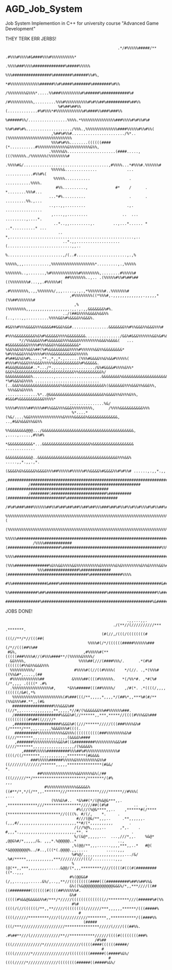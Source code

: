 # AGD_Job_System
Job System Implemention in C++ for university course "Advanced Game Development"


THEY TERK ERR JERBS!

                                                                                                                        
                                                                                                                        
                                                     .*/#%%%%%#####/**                                                  
                                              .#%%%#%%%%#&####%%%#%%%%%%%%%%*                                           
                                           .%%%%###%%%%##############%#####%%%%%                                        
                                          %%%#################%########%######%%#%,                                     
                                  *#%%%%%%%%%%%%%######%%#%####%#######%########%#%%                                    
                              /%%%%%%%%&%%%*.....%%###%%%%%%%%%#%######%############%#                                  
                            /#%%%%%%%%%%,.........%%%#%%%%%%%%%%#%#%%##%##########%##%%                                 
                           %#%##%##%%(.............#%#%%%*#%%%%%%%%%%%%#%####%%###%###%%                                
                          %######%%/.................%%%%.*%%%%%%%%%%%%%%%###%%%%#%#%%#%#                               
                         %%#%##%#%..................../%%%.,%%%%%%%%%%%%%%####%%%%%#%%#%%(                              
                        ,%##%#%%#......................./%*..(%%%%%%%%%%%%%%%%%%%%%%%%%%%%                              
                        %%%#%#%%........((((((####(*...........#%%%%%%%%%%%%%&%%%%%%%%%&%%,                             
                       .%%%%%&%.....................(####.....,(((%%%%%%./%%%%%%%(%%%%%%%%#                             
                       .%%%%#&/.....................................,#%%%%...*#%%%#.%%%%%%#                             
                        %%%%%&..............             ...             ............#%%#%(                             
                         %%%%%...........                 .                ...........%%%%.                             
                          #%%..........,            #*    /      .           *........%%%#...                           
                       ...*#%..........                   .      .            .........%%.,...                          
                       ..,..,,.........                  .,.                  ................                          
                        ,....,,.........               ..  ...               .........,....*.                           
                         ..*..,,.........,.        ..,...*...... *        ..*..........* ...                            
                           .. *,......................................................,..                               
                             ..*.,,...................(............................,,..                                 
                              %........................,/(..#......................,.,%                                 
                              %%%%%,,,...........,%%%%%%%%%%%%%%%%%%%*.........,.,%%%%%                                 
                              %%%%%%%..,.......,%#%%%%%%%%%%%%#%%%%%%%%,........#%%%%%#                                 
                              ##%%%%%%%..,.. .(%%%%%#%%#%##%##((%%%%%%%%#...,,.#%%%%%#(                                 
                               .#%%%%%%%%,.,,%%%%%%%/,,,.....,.,.,*%%%%%%%#..%%%%%%%#                                   
                                ,#%%%%%%%%((*%%%#,.,,,,,,,,,,,,,.,,,,,*(%%##%%%%%%%#                                    
                                  ,%(%%%%%%%%,,,,,,,,,,,,,,,,,,,.,,.,.,,&&&&&&&%#%.                                     
                             ../(##&%%%%&&&&%&&%%(..,...,,..........%%%%&&%#%&&&&%%&&&%.                                
                       #&&%%#%%%&&&&%%%&&&&##&&&%&&#................&&&&&&&%%#%%&&&%%&&&%%%#                            
                 #%%%&&&&&&&&&%&%#%&&&&&%%%%&&&&&&&&.............../&&%#&&&%%%%%%&&%&#%&&&###%&                         
          *//%%&&&&%%#%&&&&&&%%%&&&&%%%%%%%%%&&&%&&&&(   ...      #&&&&&&&&&%%%%#%%%&&&%%&&&&&&&&&*                     
    %&&%&&%&%%&&%##(%#%&&&&&&&&&%%%%#%%%%%%&&%%&&&&&&&&*         %#%%%&&&%%%&%%%%#%%%&&&&&&&&&&&%%%%%                   
    #%##&&%&%#%....,**.,*,,*.,......(%%%#&&&&%%&%&&#%%%%%(     #%%%#%%&&&%%%&&&%%%%%&&&&&&&&&&&%#%&&&&&.                
    #&&&@&&&&&&#..*.../*.,...,............./&%#&&&&#%%%%&%%*  &&&%&&&&&&&&&&&&&&&&&&&&&&&&&&%%&&&&&&&&&&%/              
    &&&&&&&&&&&%.........,....................&&&&&&&&%&&&&&&&&&&&&&&&&&&&&&&&&&&&&&&&%%#%%&&&&&&&&&%%%%%#%/            
    *%#%&&%&%%%% ............................(..&&&%&&&&&&&&&&&&&&&&&%&&&&&&&&&&&&&&&&&&%(&&&&&&&%%%&&&%%&&&%%,         
     %%%&&%&%%%%                ..............%*..@&&&&&&&&&&&&&&&&&&&&&&&&%&&&&%%&%%%&%%,   #&&&#%&&&&&&&&&&&%%%%*     
                                ...............%&/ %%%%#%%%%%##%%%%##%%&&&%%%&&&%%%%%%%%%,      /%%%%&&&&&&&&&&%%%      
                                 %*....*(%&/....%&&%%%%%%%%%%%%%%&%%%%&&&&&%&&&&&&&&&&&&&,       ..,#&&%&&&%%&&%%       
                                 %%&&&&&&&@@@.../&&&&&&&&&&&&&&&&&&&&&&&&&&&&&&&&&&&&&&&&,     ,....,.....,#%%#%        
                                 *&&&&&&&&&&&*...&&&&&&&&&&&&&&&&&&&&&%&&&&&&&&&&&&&&&&&&     .............             
                                  &&&&&&&&&&&@..&&&&&&&&&&&&&&&&&&&&&&&&&&&&&&&&&&&%%%&&%   .....,,*.,,.,*.             
                                  (&&&&%&%&&&&&%&&&&%%%##%%%%%#%%%%%#%%&&&&%#&&&&%%#%#%%# ......,.,,*.,,                
              ,#############################################################################################            
              /################################################(############################################            
              /########(########################%##########(#########################%######################            
              /#%#%###%###%%%%%%##%%#%##%##%##%%##%##%%%###%##%#%%#%%#%%#%%%#%#%%##%##%%#%%%###%##%#%%#%%#%%            
               %%%%%%%%%%%%%%%%%%%%%%%%%%%%%%%%%%%%%%%%%%%%%%%%%%%%%%%%%%%%%%%%%%%%%%%%%%%%%%%%%%%%%%%%%%%%(            
               (%%%%%%%%%%%%%%%%%%%%%%%%%%%%%%%%%%%%%%%%%%%%%%%%%%%%%%%%%%%%%%%%%%%%%%%%%%%%%%%%%%%%%%%%%%%             
                %%%%%################################################################################%%%%%#             
                /%%%%############(#######################%###########################################%%%%%              
                 %%%%################################################################################%%%%%              
                 (%%%###############%&%%&&%%%%&&%%%%%%%%%%&%%%%%%&%&%%%%%%%%&%%&%%%%&&%##############%%%%.              
                  %%%###############%#############(###################################%##############%%%%               
                  #%%###############&####%############################################&##############%%%/               
                   %%############%##%##########################%#####################%%##############%%%                
                     ###############%################################################%&##############*                  



JOBS DONE!
                                                                                                                            
                                                         .,,...,,.                                                          
                                                   ./(**//(//////////*** .*******.                                          
                                              (#(//,/(((/((((((((#(((//**/*//(((##(                                         
                                        %%%%#(/*/((((((#####%%%%%%###(/*//(((##%%##                                         
     #&%,                             ,#%%%%%#(**(((((###%%%%#//(#%%%####**/(%%%%%&%%%%/                                    
      &&%%%%,                       %%%%##(///(####%%%/.      .*(#%#(((((((#%%&%%&&&%%%                                     
      %%%%%%%%%%/                 #%%%%#((//((#%%%%(    */(//. .,*(%%%#((%%&#*,....,(##                                     
      #%%%%%%%%%%%%##            &%%%%##((((#%%%%%%.   *(/%%*#. ,*#(%#(/*,,,, .((((* .#%                                    
      .%%%%%%%%%%%%%%%%%#,     *&%%######(((##%%%%%/    ,/#(*. .*((((/,,,,((((((/&#(,*%                                     
       %%%%%%%%%%%%%%%%%%%%%%(#%###(((/**,,,,,*,,,,*/(##%*,,***%#(#/**(%%&%%%##.**,,(#&                                     
       ##################%%%&&&%##((//*,,......,,,,,,,,**,,,,,*//#/(%&&&&&&%%##%%%%%%###.                                   
       /####################%&&&%#(//******,,***,*****//((((#%%%&&%###((((((((((#%##((/////*                                
       ,####################%&&&%#((///******/////(((###%%%%&%#(/*****/***,,,.,,,,,%&&&%%%#((((.                            
        ##########%%%%%%%%%%%&&%%%(((((((((((###%%%%%%%%&%#((///*******,,,,,,,,,,,,,,,(&&&&%####                            
        ,#######%%%%%%%%%%%&&%#((&#########%%%%%%%%%&&%##(////*******,,,,,,,,,,,,,,,,,,/(%&&&&%                             
           ,#####%%%%%##########%%%##%#%%%%%%%%%%%%%%#((((/((/*******,,,,,,,,,,,,********(#&&&&                             
               ###%%%%%######%%%%%&%%%%%%%%%&%%#((//////(///////******,,,,,***************(#&&/                      *.     
                  ##%%%%%%%%%%%%%%%&&%%%%%&%(/##(((//////**/***********************/*******/(#%                     ,,,     
                     #%%%%%%%%%%%%%&&&&&%((#**/*,*/(/**,,.*******///**************////******//#%%%(                ,...     
                        (%%%&%#..  *&%##(*/(@%&@&***,,.  ,*************///****************/////##((#%#           ..   .     
                                   #%(//(%@&****,,..    ,******#(/****(***********************//((((%. #/(/,    *.     .    
                                   #///(@&/**,,,..     .**,,,,,,.(,,,#/,,,,,,,,,,,,,,,,,,,,,,,,,**#/(*,,,,,,,,,,       .    
                                  /(//%@%,,,,,..      ,*,.    .  #,,,*.,,,,,,,,,,,,,,,,,,,,,,,,,**. *                   .   
                                  %/(&@*,,,,,...  ...,///*,,.    %&@* ,@@&%#/*,,,,,/&. ,,,*.%@@@@@..*                  ..,  
                                 ,%(@@/**,,,......,,,,***,,..*   #@(  *&@@@@@@@@%../#..,(((*(.@@@@.,,.....        .....,,,  
                                 %#%@/,,,,,,,,,,,,,,,,,,.../&/  .%#/*****,,,,,,,,,,,,***//////////(((/..........,,,         
                                 %(@(**,,***,,,,,,,,......&@@/(*,,,*********////(((((#(((#(#########((*..,,,                
                                #%(@@&&#(/,,...,,,......&%/,..,,**//(((((((((####(((##########%##%%##%%&                    
                                &%((%&@@@@@@@@@@@@@&&&%/*,,***////((##((#########(((((((#((((##%%%%%%#.                     
                                &%#(((((#%&&@&&&&&%%#/***/*/////((((((((((((((//*********///(######%#(%%                    
                                 #%#((((/(//((((((/**,,**/////(((((((((///////***,,,,,,******/(((#####%                     
                                    #((((//////*********////((///////////********,,***********/((####%%                     
                                      (#####(((/***///////////////////***************/////(////(((##%%.                     
                                        .#%##**///(/////////////**//***********//////((((#((((((((###%                      
                                           /#%##(((/////////////*////////////////(((((####((((((#####/                      
                                              #((((///////*////////////////(((((((((######((#####%&%/                       
                                                 #((((/////*/////////////((((((((######((#####%&%/                       
